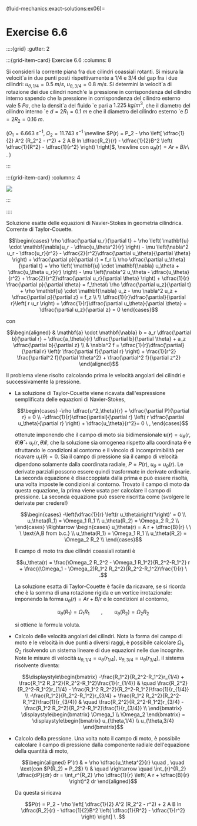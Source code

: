 (fluid-mechanics:exact-solutions:ex06)=
# Exercise 6.6

::::{grid}
:gutter: 2

:::{grid-item-card} Exercise 6.6
:columns: 8

Si consideri la corrente piana fra due cilindri coassiali rotanti.
Si misura la velocit\`a in due punti posti rispettivamente a $1/4$ e 
$3/4$ del gap fra i due cilindri: 
$u_{\theta,1/4} = 0.5\ m/s$, 
$u_{\theta,3/4} = 0.8\ m/s$.
Si determini la velocit\`a di rotazione dei due cilindri nonch\'e
la pressione in corrispondenza del cilindro interno sapendo che
la pressione in corrispondenza del cilindro esterno vale $5\ Pa$,
che la densit\`a del fluido \`e pari a $1.225\ kg/m^3$,
che il diametro del cilindro interno \`e $d =2 R_1=0.1 \ m$ e che il diametro 
del cilindro esterno \`e $D = 2 R_2 = 0.16 \ m$.
 
($\Omega_{1}=6.663\ s^{-1}$, $\Omega_{2}=11.743\ s^{-1}$ \newline
$P(r) = P_2 - \rho \left[ \dfrac{1}{2} A^2 (R_2^2 - r^2) + 2 A B ln \dfrac{R_2}{r} - 
      \dfrac{1}{2}B^2 \left( \dfrac{1}{R^2} - \dfrac{1}{r^2} \right)  \right]$, \newline
      con $u_{\theta}(r) = A r + B/r$\ .
 )

:::

:::{grid-item-card}
:columns: 4

![](../../fig/slnEsatte-taylor-couette-2.png)

:::

::::

Soluzione esatte delle equazioni di Navier-Stokes in geometria
cilindrica. Corrente di Taylor-Couette.

$$\begin{cases}
    \rho \dfrac{\partial u_r}{\partial t}
    + \rho \left( \mathbf{u} \cdot \mathbf{\nabla}u_r - \dfrac{u_\theta^2}{r} \right)
    - \mu \left(\nabla^2 u_r 
       - \dfrac{u_r}{r^2} 
       - \dfrac{2}{r^2}\dfrac{\partial u_\theta}{\partial \theta} \right)  
       + \dfrac{\partial p}{\partial r} = f_r \\
    \rho \dfrac{\partial u_\theta}{\partial t}
    + \rho \left( \mathbf{u} \cdot \mathbf{\nabla} u_\theta + \dfrac{u_\theta u_r}{r} \right)
    - \mu \left(\nabla^2 u_\theta 
       - \dfrac{u_\theta}{r^2} 
       + \frac{2}{r^2}\dfrac{\partial u_r}{\partial \theta}  \right) 
    + \dfrac{1}{r} \frac{\partial p}{\partial \theta} = f_\theta\\
    \rho \dfrac{\partial u_z}{\partial t}
    + \rho \mathbf{u} \cdot \mathbf{\nabla} u_z
    - \mu \nabla^2 u_z
    + \dfrac{\partial p}{\partial z} = f_z \\ \\
    \dfrac{1}{r}\dfrac{\partial}{\partial r}\left( r u_r \right) 
    + \dfrac{1}{r}\dfrac{\partial u_\theta}{\partial \theta} 
    + \dfrac{\partial u_z}{\partial z} = 0
  \end{cases}$$

con

$$\begin{aligned}
  & \mathbf{a} \cdot \mathbf{\nabla} b = a_r \dfrac{\partial b}{\partial r} 
     + \dfrac{a_\theta}{r} \dfrac{\partial b}{\partial \theta}  
     + a_z \dfrac{\partial b}{\partial z} \\
  & \nabla^2 f = \dfrac{1}{r}\dfrac{\partial}{\partial r}
                      \left(r \frac{\partial f}{\partial r} \right) +
               \frac{1}{r^2} \frac{\partial^2 f}{\partial \theta^2} + 
               \frac{\partial^2 f}{\partial z^2} 
  \end{aligned}$$

Il problema viene risolto calcolando prima le velocità angolari dei
cilindri e successivamente la pressione.

-   La soluzione di Taylor-Couette viene ricavata dall'espressione
    semplificata delle equazioni di Navier-Stokes,

    $$\begin{cases}
      -\rho \dfrac{u^2_\theta}{r} + \dfrac{\partial P}{\partial r} = 0 \\
      -\dfrac{1}{r}\dfrac{\partial}{\partial r} \left( r \dfrac{\partial u_\theta}{\partial r}  \right)  + \dfrac{u_\theta}{r^2}= 0 \ ,
    \end{cases}$$

    ottenute imponendo che il campo di moto sia
    bidimensionale
    $\mathbf{u}(\mathbf{r}) = u_{\theta}(r,\theta) \mathbf{\hat{\theta}} + u_r (r,\theta) \mathbf{\hat{r}}$,
    che la soluzione sia omogenea rispetto alla coordinata $\theta$ e
    sfruttando le condizioni al contorno e il vincolo di
    incomprimibilità per ricavare $u_r(\theta) = 0$. Sia il campo di
    pressione sia il campo di velocità dipendono solamente dalla
    coordinata radiale, $P = P(r)$, $u_\theta = u_\theta (r)$. Le
    derivate parziali possono essere quindi trasformate in derivate
    ordinarie. La seconda equazione è disaccoppiata dalla prima e può
    essere risolta, una volta imposte le condizioni al contorno. Trovato
    il campo di moto da questa equazione, la prima viene usata per
    calcolare il campo di pressione. La seconda equazione può essere
    riscritta come (svolgere le derivate per credere!)

    $$\begin{cases}
      -\left(\dfrac{1}{r} \left(r u_\theta\right)'\right)' = 0 \\
      u_\theta(R_1) = \Omega_1 R_1 \\
      u_\theta(R_2) = \Omega_2 R_2 \\
    \end{cases}
    \Rightarrow
    \begin{cases}
      u_\theta(r) = A r + \dfrac{B}{r} \ \ \ \text{A,B from b.c.} \\
      u_\theta(R_1) = \Omega_1 R_1 \\
      u_\theta(R_2) = \Omega_2 R_2 \\
    \end{cases}$$ 

    Il campo di moto tra due cilindri coassiali rotanti è
    
    $$u_\theta(r) = \frac{\Omega_2 R_2^2 - \Omega_1 R_1^2}{R_2^2-R_1^2} r +
       \frac{(\Omega_1 - \Omega_2)R_1^2 R_2^2}{R_2^2-R_1^2}\frac{1}{r} \ .$$

    La soluzione esatta di Taylor-Couette è facile da ricavare, se si
    ricorda che è la somma di una rotazione rigida e un vortice
    irrotazionale: imponendo la forma $u_\theta (r) = A r + B/r$ e le
    condizioni al contorno,
    
    $$u_{\theta}(R_1) = \Omega_1 R_1 \qquad , \qquad  u_{\theta}(R_2) = \Omega_2 R_2$$

    si ottiene la formula voluta.

-   Calcolo delle velocità angolari dei cilindri. Nota la forma del
    campo di moto e le velocità in due punti a diversi raggi, è
    possibile calcolare $\Omega_1$, $\Omega_2$ risolvendo un sistema
    lineare di due equazioni nelle due incognite. Note le misure di
    velocità $u_{\theta,1/4} = u_{\theta}(r_{1/4})$,
    $u_{\theta,3/4} = u_{\theta}(r_{3/4})$, il sistema risolvente
    diventa:

    $$\displaystyle\begin{bmatrix}
      -\frac{R_1^2}{R_2^2-R_1^2}r_{1/4} + \frac{R_1^2 R_2^2}{R_2^2-R_1^2}\frac{1}{r_{1/4}} & \quad
       \frac{R_2^2}{R_2^2-R_1^2}r_{1/4} - \frac{R_1^2 R_2^2}{R_2^2-R_1^2}\frac{1}{r_{1/4}} \\ 
      -\frac{R_1^2}{R_2^2-R_1^2}r_{3/4} + \frac{R_1^2 R_2^2}{R_2^2-R_1^2}\frac{1}{r_{3/4}} & \quad
       \frac{R_2^2}{R_2^2-R_1^2}r_{3/4} - \frac{R_1^2 R_2^2}{R_2^2-R_1^2}\frac{1}{r_{3/4}} \\
     \end{bmatrix}
     \displaystyle\begin{bmatrix}
      \Omega_1 \\ \Omega_2
     \end{bmatrix} =
     \displaystyle\begin{bmatrix}
      u_{\theta,1/4} \\ u_{\theta,3/4}
     \end{bmatrix}$$

-   Calcolo della pressione. Una volta noto il campo di moto, è
    possibile calcolare il campo di pressione dalla componente radiale
    dell'equazione della quantità di moto, 

    $$\begin{aligned}
      P'(r) & = \rho \dfrac{u_\theta^2}{r} \quad , \quad \text{con $P(R_2) = P_2$} \\
     & \quad \rightarrow \quad
     \int_{r}^{R_2} \dfrac{dP}{dr} dr 
          = \int_r^{R_2} \rho \dfrac{1}{r} \left( A r + \dfrac{B}{r} \right)^2 dr
    \end{aligned}$$ 

    Da questa si ricava
    
    $$P(r) = P_2 - \rho \left[ \dfrac{1}{2} A^2 (R_2^2 - r^2) + 2 A B ln \dfrac{R_2}{r} - 
          \dfrac{1}{2}B^2 \left( \dfrac{1}{R^2} - \dfrac{1}{r^2} \right)  \right] \ .$$
